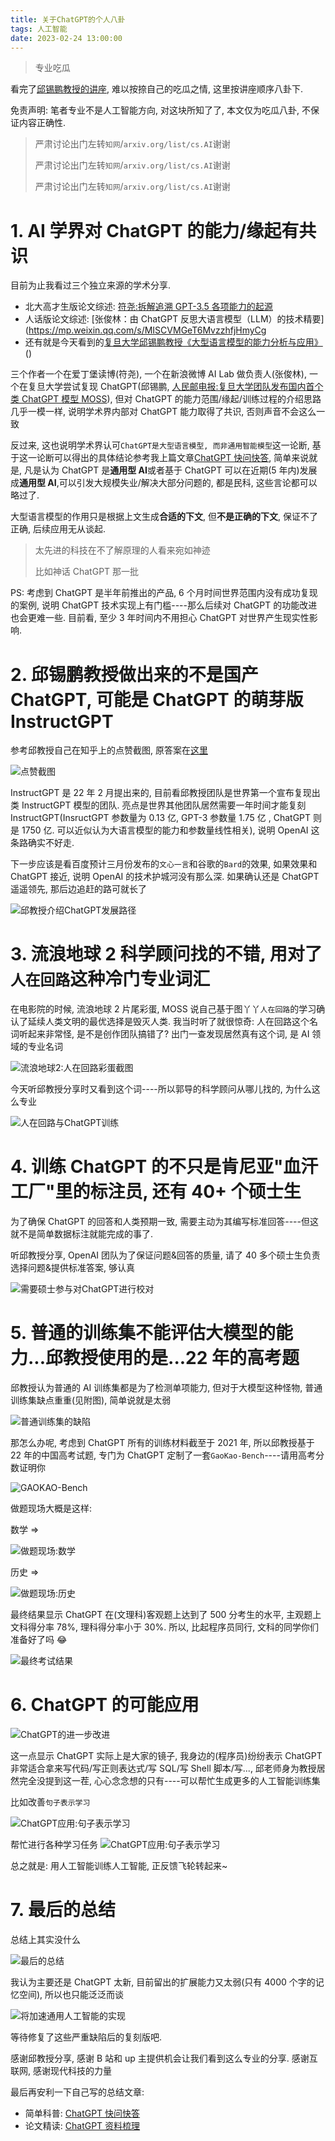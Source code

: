 ```yaml
---
title: 关于ChatGPT的个人八卦
tags: 人工智能
date: 2023-02-24 13:00:00
---
```


> 专业吃瓜

看完了[邱锡鹏教授的讲座](https://www.bilibili.com/video/BV1Tx4y1w78p), 难以按捺自己的吃瓜之情, 这里按讲座顺序八卦下.

免责声明: 笔者专业不是人工智能方向, 对这块所知了了, 本文仅为吃瓜八卦, 不保证内容正确性.

> 严肃讨论出门左转`知网`/`arxiv.org/list/cs.AI`谢谢
>
> 严肃讨论出门左转`知网`/`arxiv.org/list/cs.AI`谢谢
>
> 严肃讨论出门左转`知网`/`arxiv.org/list/cs.AI`谢谢

# 1. AI 学界对 ChatGPT 的能力/缘起有共识

目前为止我看过三个独立来源的学术分享.

- 北大高才生版论文综述: [符尧:拆解追溯 GPT-3.5 各项能力的起源](https://yaofu.notion.site/GPT-3-5-360081d91ec245f29029d37b54573756#cf00f4e11d974187956122ce7d534386)
- 人话版论文综述: [张俊林：由 ChatGPT 反思大语言模型（LLM）的技术精要](https://mp.weixin.qq.com/s/MISCVMGeT6MvzzhfjHmyCg
- 还有就是今天看到的[复旦大学邱锡鹏教授《大型语言模型的能力分析与应用》](https://www.bilibili.com/video/BV1Tx4y1w78p)()

三个作者一个在爱丁堡读博(符尧), 一个在新浪微博 AI Lab 做负责人(张俊林), 一个在复旦大学尝试复现 ChatGPT(邱锡鹏, [人民邮电报:复旦大学团队发布国内首个类 ChatGPT 模型 MOSS](https://paper.cnii.com.cn/article/terms-zh-cn_16337_315620.html)), 但对 ChatGPT 的能力范围/缘起/训练过程的介绍思路几乎一模一样, 说明学术界内部对 ChatGPT 能力取得了共识, 否则声音不会这么一致

反过来, 这也说明学术界认可`ChatGPT是大型语言模型, 而非通用智能模型`这一论断, 基于这一论断可以得出的具体结论参考我上篇文章[ChatGPT 快问快答](https://mp.weixin.qq.com/s/i-aDQBsOFzj2vv6UNO4Big), 简单来说就是, 凡是认为 ChatGPT 是**通用型 AI**或者基于 ChatGPT 可以在近期(5 年内)发展成**通用型 AI**,可以引发大规模失业/解决大部分问题的, 都是民科, 这些言论都可以略过了.

大型语言模型的作用只是根据上文生成**合适的下文**, 但**不是正确的下文**, 保证不了正确, 后续应用无从谈起.

> 太先进的科技在不了解原理的人看来宛如神迹
>
> 比如神话 ChatGPT 那一批

PS: 考虑到 ChatGPT 是半年前推出的产品, 6 个月时间世界范围内没有成功复现的案例, 说明 ChatGPT 技术实现上有门槛----那么后续对 ChatGPT 的功能改进也会更难一些. 目前看, 至少 3 年时间内不用担心 ChatGPT 对世界产生现实性影响.

# 2. 邱锡鹏教授做出来的不是国产 ChatGPT, 可能是 ChatGPT 的萌芽版 InstructGPT

参考邱教授自己在知乎上的点赞截图, 原答案在[这里](https://www.zhihu.com/question/585248111/answer/2903543913)

![点赞截图](http://article.biliimg.com/bfs/article/8114581b4c0ded3ee308d099cffef64f3767de72.png)

InstructGPT 是 22 年 2 月提出来的, 目前看邱教授团队是世界第一个宣布复现出类 InstructGPT 模型的团队. 亮点是世界其他团队居然需要一年时间才能复刻 InstructGPT(InsructGPT 参数量为 0.13 亿, GPT-3 参数量 1.75 亿 , ChatGPT 则是 1750 亿. 可以近似认为大语言模型的能力和参数量线性相关), 说明 OpenAI 这条路确实不好走.

下一步应该是看百度预计三月份发布的`文心一言`和谷歌的`Bard`的效果, 如果效果和 ChatGPT 接近, 说明 OpenAI 的技术护城河没有那么深. 如果确认还是 ChatGPT 遥遥领先, 那后边追赶的路可就长了

![邱教授介绍ChatGPT发展路径](http://article.biliimg.com/bfs/article/2fe1af3d2bac5c16957a379c7288f2985bd79de7.png)

# 3. 流浪地球 2 科学顾问找的不错, 用对了`人在回路`这种冷门专业词汇

在电影院的时候, 流浪地球 2 片尾彩蛋, MOSS 说自己基于图丫丫`人在回路`的学习确认了延续人类文明的最优选择是毁灭人类. 我当时听了就很惊奇: 人在回路这个名词听起来非常怪, 是不是创作团队搞错了? 出门一查发现居然真有这个词, 是 AI 领域的专业名词

![流浪地球2:人在回路彩蛋截图](http://article.biliimg.com/bfs/article/7b1de153827b2acc840655c6fca690cd410bbe9e.png)

今天听邱教授分享时又看到这个词----所以郭导的科学顾问从哪儿找的, 为什么这么专业

![人在回路与ChatGPT训练](http://article.biliimg.com/bfs/article/0c7b881ed16088763c744f7a3f2a9b76ef111e5f.png)

# 4. 训练 ChatGPT 的不只是肯尼亚"血汗工厂"里的标注员, 还有 40+ 个硕士生

为了确保 ChatGPT 的回答和人类预期一致, 需要主动为其编写标准回答----但这就不是简单数据标注就能完成的事了.

听邱教授分享, OpenAI 团队为了保证问题&回答的质量, 请了 40 多个硕士生负责选择问题&提供标准答案, 够认真

![需要硕士参与对ChatGPT进行校对](http://article.biliimg.com/bfs/article/497a88eed147da020ca460c6218bd3f0c7868ee6.png)

# 5. 普通的训练集不能评估大模型的能力...邱教授使用的是...22 年的高考题

邱教授认为普通的 AI 训练集都是为了检测单项能力, 但对于大模型这种怪物, 普通训练集缺点重重(见附图), 简单说就是太弱

![普通训练集的缺陷](http://article.biliimg.com/bfs/article/eede2374f8ca9c536f9068ec134ea3e4e389825b.png)

那怎么办呢, 考虑到 ChatGPT 所有的训练材料截至于 2021 年, 所以邱教授基于 22 年的中国高考试题, 专门为 ChatGPT 定制了一套`GaoKao-Bench`----请用高考分数证明你

![GAOKAO-Bench](http://article.biliimg.com/bfs/article/bd764f573759cf89d85be25d31b872ca82b1b164.png)

做题现场大概是这样:

数学 =>

![做题现场:数学](http://article.biliimg.com/bfs/article/56c14eff30dbcbe58329d43d1fc33559420df25d.png)

历史 =>

![做题现场:历史](http://article.biliimg.com/bfs/article/25082b024f382909346871701dd2f01c18e9fe11.png)

最终结果显示 ChatGPT 在(文理科)客观题上达到了 500 分考生的水平, 主观题上文科得分率 78%, 理科得分率小于 30%. 所以, 比起程序员同行, 文科的同学你们准备好了吗 😂

![最终考试结果](http://article.biliimg.com/bfs/article/43404b09d2e305cf692a80b701291f6850d4758f.png)

# 6. ChatGPT 的可能应用

![ChatGPT的进一步改进](http://article.biliimg.com/bfs/article/024d483a43c0847f2d06b8b48eeabdc9ecd67f84.png)

这一点显示 ChatGPT 实际上是大家的镜子, 我身边的(程序员)纷纷表示 ChatGPT 非常适合拿来写代码/写正则表达式/写 SQL/写 Shell 脚本/写..., 邱老师身为教授居然完全没提到这一茬, 心心念念想的只有----可以帮忙生成更多的人工智能训练集

比如改善`句子表示学习`

![ChatGPT应用:句子表示学习](http://article.biliimg.com/bfs/article/44fad1a0236232a0b1a3e6ce337ceaf6bfe25a02.png)

帮忙进行各种学习任务
![ChatGPT应用:句子表示学习](http://article.biliimg.com/bfs/article/86d4447054074cc90eadeb20c52f2d2c12dc5918.png)

总之就是: 用人工智能训练人工智能, 正反馈飞轮转起来~

# 7. 最后的总结

总结上其实没什么

![最后的总结](http://article.biliimg.com/bfs/article/1faea9c5acab3d6a719feab23d0daa65962da25d.png)

我认为主要还是 ChatGPT 太新, 目前留出的扩展能力又太弱(只有 4000 个字的记忆空间), 所以也只能泛泛而谈

![将加速通用人工智能的实现](http://article.biliimg.com/bfs/article/60fea0071901377af773a63991b0223dae09a563.png)

等待修复了这些严重缺陷后的复刻版吧.

感谢邱教授分享, 感谢 B 站和 up 主提供机会让我们看到这么专业的分享. 感谢互联网, 感谢现代科技的力量

最后再安利一下自己写的总结文章:

- 简单科普: [ChatGPT 快问快答](https://mp.weixin.qq.com/s/i-aDQBsOFzj2vv6UNO4Big)
- 论文精读: [ChatGPT 资料梳理](https://mp.weixin.qq.com/s/GilyrTia3aVygoXIiZPRYA)
